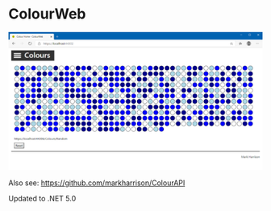 # ColourWeb

![](docs/imgColourWeb1.png)

Also see: <https://github.com/markharrison/ColourAPI>

Updated to .NET 5.0
